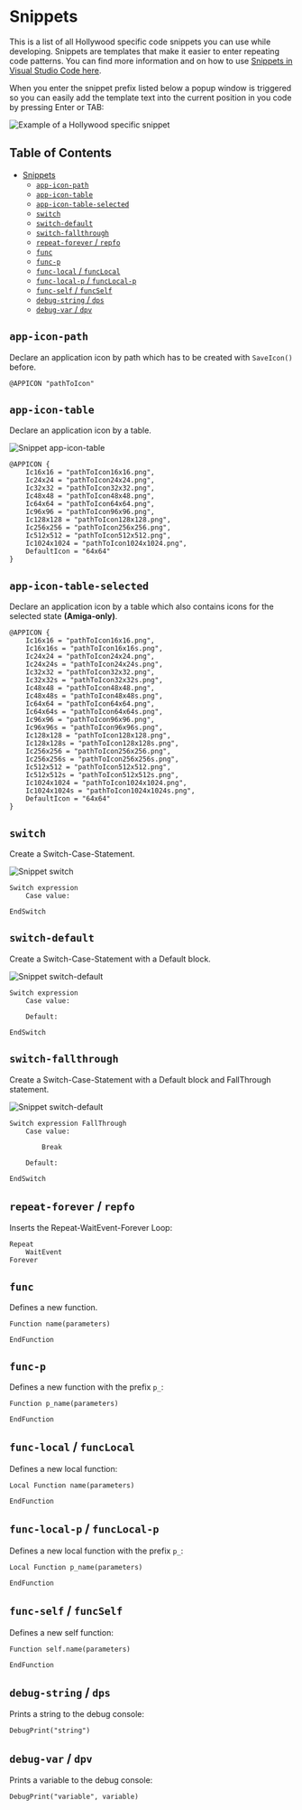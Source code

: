 # Snippets

This is a list of all Hollywood specific code snippets you can use while developing. Snippets are templates that make it easier to enter repeating code patterns. You can find more information and on how to use [Snippets in Visual Studio Code here](https://code.visualstudio.com/docs/editor/userdefinedsnippets).

When you enter the snippet prefix listed below a popup window is triggered so you can easily add the template text into the current position in you code by pressing Enter or TAB:

![Example of a Hollywood specific snippet](https://raw.githubusercontent.com/JohnArcher/vscode-hollywood-mal/dev/media/snippet_example.png)

## Table of Contents <!-- omit in toc -->

* [Snippets](#snippets)
  * [`app-icon-path`](#app-icon-path)
  * [`app-icon-table`](#app-icon-table)
  * [`app-icon-table-selected`](#app-icon-table-selected)
  * [`switch`](#switch)
  * [`switch-default`](#switch-default)
  * [`switch-fallthrough`](#switch-fallthrough)
  * [`repeat-forever` / `repfo`](#repeat-forever--repfo)
  * [`func`](#func)
  * [`func-p`](#func-p)
  * [`func-local` / `funcLocal`](#func-local--funclocal)
  * [`func-local-p` / `funcLocal-p`](#func-local-p--funclocal-p)
  * [`func-self` / `funcSelf`](#func-self--funcself)
  * [`debug-string` / `dps`](#debug-string--dps)
  * [`debug-var` / `dpv`](#debug-var--dpv)

## `app-icon-path`

Declare an application icon by path which has to be created with `SaveIcon()` before.

```
@APPICON "pathToIcon"
```

## `app-icon-table`

Declare an application icon by a table.

![Snippet app-icon-table](https://raw.githubusercontent.com/JohnArcher/vscode-hollywood-mal/master/media/snippet-app-icon-table.gif)

```
@APPICON {
    Ic16x16 = "pathToIcon16x16.png",
    Ic24x24 = "pathToIcon24x24.png",
    Ic32x32 = "pathToIcon32x32.png",
    Ic48x48 = "pathToIcon48x48.png",
    Ic64x64 = "pathToIcon64x64.png",
    Ic96x96 = "pathToIcon96x96.png",
    Ic128x128 = "pathToIcon128x128.png",
    Ic256x256 = "pathToIcon256x256.png",
    Ic512x512 = "pathToIcon512x512.png",
    Ic1024x1024 = "pathToIcon1024x1024.png",
    DefaultIcon = "64x64"
}
```

## `app-icon-table-selected`

Declare an application icon by a table which also contains icons for the selected state **(Amiga-only)**.

```
@APPICON {
    Ic16x16 = "pathToIcon16x16.png",
    Ic16x16s = "pathToIcon16x16s.png",
    Ic24x24 = "pathToIcon24x24.png",
    Ic24x24s = "pathToIcon24x24s.png",
    Ic32x32 = "pathToIcon32x32.png",
    Ic32x32s = "pathToIcon32x32s.png",
    Ic48x48 = "pathToIcon48x48.png",
    Ic48x48s = "pathToIcon48x48s.png",
    Ic64x64 = "pathToIcon64x64.png",
    Ic64x64s = "pathToIcon64x64s.png",
    Ic96x96 = "pathToIcon96x96.png",
    Ic96x96s = "pathToIcon96x96s.png",
    Ic128x128 = "pathToIcon128x128.png",
    Ic128x128s = "pathToIcon128x128s.png",
    Ic256x256 = "pathToIcon256x256.png",
    Ic256x256s = "pathToIcon256x256s.png",
    Ic512x512 = "pathToIcon512x512.png",
    Ic512x512s = "pathToIcon512x512s.png",
    Ic1024x1024 = "pathToIcon1024x1024.png",
    Ic1024x1024s = "pathToIcon1024x1024s.png",
    DefaultIcon = "64x64"
}
```

## `switch`

Create a Switch-Case-Statement.

![Snippet switch](https://raw.githubusercontent.com/JohnArcher/vscode-hollywood-mal/master/media/snippet-switch.gif)

```
Switch expression
    Case value:

EndSwitch
```

## `switch-default`

Create a Switch-Case-Statement with a Default block.

![Snippet switch-default](https://raw.githubusercontent.com/JohnArcher/vscode-hollywood-mal/master/media/snippet-switch-default.gif)


```
Switch expression
    Case value:

    Default:

EndSwitch
```

## `switch-fallthrough`

Create a Switch-Case-Statement with a Default block and FallThrough statement.

![Snippet switch-default](https://raw.githubusercontent.com/JohnArcher/vscode-hollywood-mal/master/media/snippet-switch-fallthrough.gif)


```
Switch expression FallThrough
    Case value:

        Break

    Default:

EndSwitch
```

## `repeat-forever` / `repfo`

Inserts the Repeat-WaitEvent-Forever Loop:

```
Repeat
    WaitEvent
Forever
```

## `func`

Defines a new function.

```
Function name(parameters)

EndFunction
```

## `func-p`

Defines a new function with the prefix `p_`:

```
Function p_name(parameters)

EndFunction
```

## `func-local` / `funcLocal`

Defines a new local function:

```
Local Function name(parameters)

EndFunction
```

## `func-local-p` / `funcLocal-p`

Defines a new local function with the prefix `p_`:

```
Local Function p_name(parameters)

EndFunction
```

## `func-self` / `funcSelf`

Defines a new self function:

```
Function self.name(parameters)

EndFunction
```

## `debug-string` / `dps`

Prints a string to the debug console:

```
DebugPrint("string")
```

## `debug-var` / `dpv`

Prints a variable to the debug console:

```
DebugPrint("variable", variable)
```
